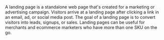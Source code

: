 A landing page is a standalone web page that's created for a marketing or advertising campaign. Visitors arrive at a landing page after clicking a link in an email, ad, or social media post. The goal of a landing page is to convert visitors into leads, signups, or sales. Landing pages can be useful for merchants and ecommerce marketers who have more than one SKU on the go.

